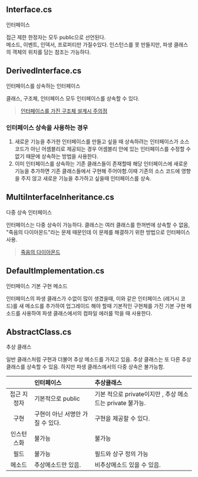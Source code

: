 ## Interface.cs

인터페이스

접근 제한 한정자는 모두 public으로 선언된다.  
메소드, 이벤트, 인덱서, 프로퍼티만 가질수있다.
인스턴스를 못 만들지만, 파생 클래스의 객체의 위치를 담는 참조는 가능하다.

## DerivedInterface.cs

인터페이스를 상속하는 인터페이스

클래스, 구조체, 인터페이스 모두 인터페이스를 상속할 수 있다.

> [인터페이스를 가진 구조체 설계시 주의점](https://www.csharpstudy.com/Mistake/Article/10)

### 인터페이스 상속을 사용하는 경우

1. 새로운 기능을 추가한 인터페이스를 만들고 싶을 때 상속하려는 인터페이스가 소스 코드가 아닌 어셈블리로 제공되는 경우 어셈블리 안에 있는 인터페이스를 수정할 수 없기 때문에 상속하는 방법을 사용한다.
2. 이미 인터페이스를 상속하는 기존 클래스들이 존재할때 해당 인터페이스에 새로운 기능을 추가하면 기존 클래스들에서 구현해 주어야함.이때 기존의 소스 코드에 영향을 주지 않고 새로운 기능을 추가하고 싶을때 인터페이스를 상속.

## MultiInterfaceInheritance.cs

다중 상속 인터페이스

인터페이스는 다중 상속이 가능하다.
클래스는 여러 클래스를 한꺼번에 상속할 수 없음, "죽음의 다이아몬드"라는 문제 때문인데 이 문제를 해결하기 위한 방법으로 인터페이스 사용.

> [죽음의 다이아몬드](https://ansohxxn.github.io/c%20sharp/ch9-2/)

## DefaultImplementation.cs

인터페이스 기본 구현 메소드

인터페이스의 파생 클래스가 수없이 많이 생겼을때, 이와 같은 인터페이스 (레거시 코드)를 새 메소드를 추가하여 업그레이드 해야 할때
기본적인 구현체를 가진 기본 구현 메소드를 사용하여 파생 클래스에서의 컴파일 에러를 막을 때 사용한다.

## AbstractClass.cs

추상 클래스

일반 클래스처럼 구현과 더불어 추상 메소드를 가지고 있음.
추상 클래스는 또 다른 추상 클래스를 상속할 수 있음. 하지만 파생 클래스에서의 다중 상속은 불가능함.

|             | 인터페이스                       | 추상클래스                                                |
| :---------: | :------------------------------- | :-------------------------------------------------------- |
| 접근 지정자 | 기본적으로 public                | 기본 적으로 private이지만 , 추상 메소드는 private 불가능. |
|    구현     | 구현이 아닌 서명만 가질 수 있다. | 구현을 제공할 수 있다.                                    |
| 인스턴스화  | 불가능                           | 불가능                                                    |
|    필드     | 불가능                           | 필드와 상구 정의 가능                                     |
|   메소드    | 추상메소드만 있음.               | 비추상메소드 있을 수 있음.                                |
